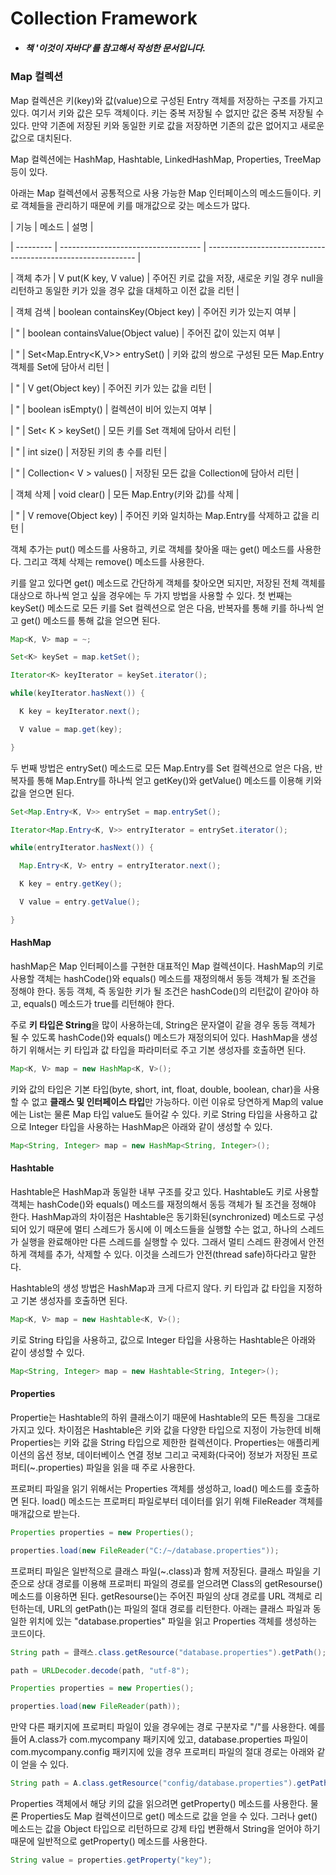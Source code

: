 # Collection Framework 

 

- ##### 책 '이것이 자바다'를 참고해서 작성한 문서입니다. 

 

 

### Map 컬렉션 

Map 컬렉션은 키(key)와 값(value)으로 구성된 Entry 객체를 저장하는 구조를 가지고 있다. 여기서 키와 값은 모두 객체이다. 키는 중복 저장될 수 없지만 값은 중복 저장될 수 있다. 만약 기존에 저장된 키와 동일한 키로 값을 저장하면 기존의 값은 없어지고 새로운 값으로 대치된다.  

Map 컬렉션에는 HashMap, Hashtable, LinkedHashMap, Properties, TreeMap 등이 있다. 

아래는 Map 컬렉션에서 공통적으로 사용 가능한 Map 인터페이스의 메소드들이다. 키로 객체들을 관리하기 때문에 키를 매개값으로 갖는 메소드가 많다. 

| 기능      | 메소드                              | 설명                                                         | 

| --------- | ----------------------------------- | ------------------------------------------------------------ | 

| 객체 추가 | V put(K key, V value)               | 주어진 키로 값을 저장, 새로운 키일 경우 null을 리턴하고 동일한 키가 있을 경우 값을 대체하고 이전 값을 리턴 | 

| 객체 검색 | boolean containsKey(Object key)     | 주어진 키가 있는지 여부                                      | 

| "         | boolean containsValue(Object value) | 주어진 값이 있는지 여부                                      | 

| "         | Set<Map.Entry<K,V>> entrySet()      | 키와 값의 쌍으로 구성된 모든 Map.Entry 객체를 Set에 담아서 리턴 | 

| "         | V get(Object key)                   | 주어진 키가 있는 값을 리턴                                   | 

| "         | boolean isEmpty()                   | 컬렉션이 비어 있는지 여부                                    | 

| "         | Set< K > keySet()                   | 모든 키를 Set 객체에 담아서 리턴                             | 

| "         | int size()                          | 저장된 키의 총 수를 리턴                                     | 

| "         | Collection< V > values()            | 저장된 모든 값을 Collection에 담아서 리턴                    | 

| 객체 삭제 | void clear()                        | 모든 Map.Entry(키와 값)를 삭제                               | 

| "         | V remove(Object key)                | 주어진 키와 일치하는 Map.Entry를 삭제하고 값을 리턴          | 



객체 추가는 put() 메소드를 사용하고, 키로 객체를 찾아올 때는 get() 메소드를 사용한다. 그리고 객체 삭제는 remove() 메소드를 사용한다. 

키를 알고 있다면 get() 메소드로 간단하게 객체를 찾아오면 되지만, 저장된 전체 객체를 대상으로 하나씩 얻고 싶을 경우에는 두 가지 방법을 사용할 수 있다. 첫 번째는 keySet() 메소드로 모든 키를 Set 컬렉션으로 얻은 다음, 반복자를 통해 키를 하나씩 얻고 get() 메소드를 통해 값을 얻으면 된다.

```java
Map<K, V> map = ~; 

Set<K> keySet = map.ketSet(); 

Iterator<K> keyIterator = keySet.iterator(); 

while(keyIterator.hasNext()) { 

  K key = keyIterator.next(); 

  V value = map.get(key); 

}  
```

두 번째 방법은 entrySet() 메소드로 모든 Map.Entry를 Set 컬렉션으로 얻은 다음, 반복자를 통해 Map.Entry를 하나씩 얻고 getKey()와 getValue() 메소드를 이용해 키와 값을 얻으면 된다. 

```java
Set<Map.Entry<K, V>> entrySet = map.entrySet(); 

Iterator<Map.Entry<K, V>> entryIterator = entrySet.iterator(); 

while(entryIterator.hasNext()) { 

  Map.Entry<K, V> entry = entryIterator.next(); 

  K key = entry.getKey(); 

  V value = entry.getValue(); 

} 
```

 

 

#### HashMap 

hashMap은 Map 인터페이스를 구현한 대표적인 Map 컬렉션이다. HashMap의 키로 사용할 객체는 hashCode()와 equals() 메소드를 재정의해서 동등 객체가 될 조건을 정해야 한다. 동등 객체, 즉 동일한 키가 될 조건은 hashCode()의 리턴값이 같아야 하고, equals() 메소드가 true를 리턴해야 한다. 

주로 **키 타입은 String**을 많이 사용하는데, String은 문자열이 같을 경우 동등 객체가 될 수 있도록 hashCode()와 equals() 메소드가 재정의되어 있다. HashMap을 생성하기 위해서는 키 타입과 값 타입을 파라미터로 주고 기본 생성자를 호출하면 된다. 

```java
Map<K, V> map = new HashMap<K, V>(); 
```

키와 값의 타입은 기본 타입(byte, short, int, float, double, boolean, char)을 사용할 수 없고 **클래스 및 인터페이스 타입**만 가능하다. 이런 이유로 당연하게 Map의 value에는 List는 물론 Map 타입 value도 들어갈 수 있다. 키로 String 타입을 사용하고 값으로 Integer 타입을 사용하는 HashMap은 아래와 같이 생성할 수 있다. 

```java
Map<String, Integer> map = new HashMap<String, Integer>(); 
```

 

#### Hashtable 

Hashtable은 HashMap과 동일한 내부 구조를 갖고 있다. Hashtable도 키로 사용할 객체는 hashCode()와 equals() 메소드를 재정의해서 동등 객체가 될 조건을 정해야 한다. HashMap과의 차이점은 Hashtable은 동기화된(synchronized) 메소드로 구성되어 있기 때문에 멀티 스레드가 동시에 이 메소드들을 실행할 수는 없고, 하나의 스레드가 실행을 완료해야만 다른 스레드를 실행할 수 있다. 그래서 멀티 스레드 환경에서 안전하게 객체를 추가, 삭제할 수 있다. 이것을 스레드가 안전(thread safe)하다라고 말한다. 

Hashtable의 생성 방법은 HashMap과 크게 다르지 않다. 키 타입과 값 타입을 지정하고 기본 생성자를 호출하면 된다. 

```java
Map<K, V> map = new Hashtable<K, V>(); 
```

키로 String 타입을 사용하고, 값으로 Integer 타입을 사용하는 Hashtable은 아래와 같이 생성할 수 있다. 

```java
Map<String, Integer> map = new Hashtable<String, Integer>(); 
```

 

#### Properties 

Propertie는 Hashtable의 하위 클래스이기 때문에 Hashtable의 모든 특징을 그대로 가지고 있다. 차이점은 Hashtable은 키와 값을 다양한 타입으로 지정이 가능한데 비해 Properties는 키와 값을 String 타입으로 제한한 컬렉션이다. Properties는 애플리케이션의 옵션 정보, 데이터베이스 연결 정보 그리고 국제화(다국어) 정보가 저장된 프로퍼티(~.properties) 파일을 읽을 때 주로 사용한다.  

프로퍼티 파일을 읽기 위해서는 Properties 객체를 생성하고, load() 메소드를 호출하면 된다. load() 메소드는 프로퍼티 파일로부터 데이터를 읽기 위해 FileReader 객체를 매개값으로 받는다. 

```java
Properties properties = new Properties(); 

properties.load(new FileReader("C:/~/database.properties")); 
```

프로퍼티 파일은 일반적으로 클래스 파일(~.class)과 함께 저장된다. 클래스 파일을 기준으로 상대 경로를 이용해 프로퍼티 파일의 경로를 얻으려면 Class의 getResourse() 메소드를 이용하면 된다. getResourse()는 주어진 파일의 상대 경로를 URL 객체로 리턴하는데, URL의 getPath()는 파일의 절대 경로를 리턴한다. 아래는 클래스 파일과 동일한 위치에 있는 "database.properties" 파일을 읽고 Properties 객체를 생성하는 코드이다. 

```java
String path = 클래스.class.getResource("database.properties").getPath(); 

path = URLDecoder.decode(path, "utf-8"); 

Properties properties = new Properties(); 

properties.load(new FileReader(path)); 
```

만약 다른 패키지에 프로퍼티 파일이 있을 경우에는 경로 구분자로 "/"를 사용한다. 예를 들어 A.class가 com.mycompany 패키지에 있고, database.properties 파일이  com.mycompany.config 패키지에 있을 경우 프로퍼티 파일의 절대 경로는 아래와 같이 얻을 수 있다. 

```java
String path = A.class.getResource("config/database.properties").getPath(); 
```

Properties 객체에서 해당 키의 값을 읽으려면 getProperty() 메소드를 사용한다. 물론 Properties도 Map 컬렉션이므로 get() 메소드로 값을 얻을 수 있다. 그러나 get() 메소드는 값을 Object 타입으로 리턴하므로 강제 타입 변환해서 String을 얻어야 하기 때문에 일반적으로 getProperty() 메소드를 사용한다. 

```java
String value = properties.getProperty("key"); 
```